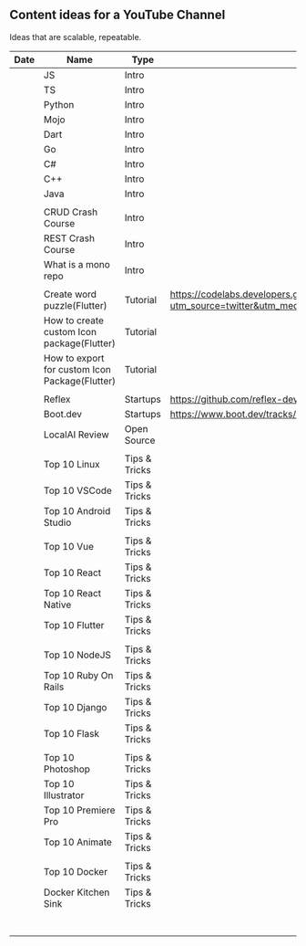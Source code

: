 ## Content ideas for a YouTube Channel

Ideas that are scalable, repeatable.

| Date | Name                                           | Type          | Url                                                                                                                                        |
| ---- | ---------------------------------------------- | ------------- | ------------------------------------------------------------------------------------------------------------------------------------------ |
|      | JS                                             | Intro         |                                                                                                                                            |
|      | TS                                             | Intro         |                                                                                                                                            |
|      | Python                                         | Intro         |                                                                                                                                            |
|      | Mojo                                           | Intro         |                                                                                                                                            |
|      | Dart                                           | Intro         |                                                                                                                                            |
|      | Go                                             | Intro         |                                                                                                                                            |
|      | C#                                             | Intro         |                                                                                                                                            |
|      | C++                                            | Intro         |                                                                                                                                            |
|      | Java                                           | Intro         |                                                                                                                                            |
|      |                                                |               |                                                                                                                                            |
|      | CRUD Crash Course                              | Intro         |                                                                                                                                            |
|      | REST Crash Course                              | Intro         |                                                                                                                                            |
|      | What is a mono repo                            | Intro         |                                                                                                                                            |
|      |                                                |               |                                                                                                                                            |
|      | Create word puzzle(Flutter)                    | Tutorial      | https://codelabs.developers.google.com/codelabs/flutter-word-puzzle?utm_source=twitter&utm_medium=organicsocial&utm_campaign&utm_content#2 |
|      | How to create custom Icon package(Flutter)     | Tutorial      |                                                                                                                                            |
|      | How to export for custom Icon Package(Flutter) | Tutorial      |                                                                                                                                            |
|      |                                                |               |                                                                                                                                            |
|      | Reflex                                         | Startups      | https://github.com/reflex-dev/reflex                                                                                                       |
|      | Boot.dev                                       | Startups      | https://www.boot.dev/tracks/backend                                                                                                        |
|      | LocalAI Review                                 | Open Source   |                                                                                                                                            |
|      |                                                |               |                                                                                                                                            |
|      | Top 10 Linux                                   | Tips & Tricks |                                                                                                                                            |
|      | Top 10 VSCode                                  | Tips & Tricks |                                                                                                                                            |
|      | Top 10 Android Studio                          | Tips & Tricks |                                                                                                                                            |
|      |                                                |               |                                                                                                                                            |
|      | Top 10 Vue                                     | Tips & Tricks |                                                                                                                                            |
|      | Top 10 React                                   | Tips & Tricks |                                                                                                                                            |
|      | Top 10 React Native                            | Tips & Tricks |                                                                                                                                            |
|      | Top 10 Flutter                                 | Tips & Tricks |                                                                                                                                            |
|      |                                                |               |                                                                                                                                            |
|      | Top 10 NodeJS                                  | Tips & Tricks |                                                                                                                                            |
|      | Top 10 Ruby On Rails                           | Tips & Tricks |                                                                                                                                            |
|      | Top 10 Django                                  | Tips & Tricks |                                                                                                                                            |
|      | Top 10 Flask                                   | Tips & Tricks |                                                                                                                                            |
|      |                                                |               |                                                                                                                                            |
|      | Top 10 Photoshop                               | Tips & Tricks |                                                                                                                                            |
|      | Top 10 Illustrator                             | Tips & Tricks |                                                                                                                                            |
|      | Top 10 Premiere Pro                            | Tips & Tricks |                                                                                                                                            |
|      | Top 10 Animate                                 | Tips & Tricks |                                                                                                                                            |
|      |                                                |               |                                                                                                                                            |
|      | Top 10 Docker                                  | Tips & Tricks |                                                                                                                                            |
|      | Docker Kitchen Sink                            | Tips & Tricks |                                                                                                                                            |
|      |                                                |               |                                                                                                                                            |
|      |                                                |               |                                                                                                                                            |
|      |                                                |               |                                                                                                                                            |
|      |                                                |               |                                                                                                                                            |
|      |                                                |               |                                                                                                                                            |
|      |                                                |               |                                                                                                                                            |
|      |                                                |               |                                                                                                                                            |
